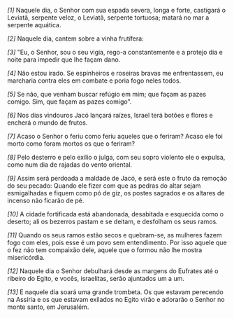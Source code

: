 *[1]* Naquele dia, o Senhor com sua espada severa, longa e forte, castigará o Leviatã, serpente veloz, o Leviatã, serpente tortuosa; matará no mar a serpente aquática.

*[2]* Naquele dia, cantem sobre a vinha frutífera:

*[3]* "Eu, o Senhor, sou o seu vigia, rego-a constantemente e a protejo dia e noite para impedir que lhe façam dano.

*[4]* Não estou irado. Se espinheiros e roseiras bravas me enfrentassem, eu marcharia contra eles em combate e poria fogo neles todos.

*[5]* Se não, que venham buscar refúgio em mim; que façam as pazes comigo. Sim, que façam as pazes comigo".

*[6]* Nos dias vindouros Jacó lançará raízes, Israel terá botões e flores e encherá o mundo de frutos.

*[7]* Acaso o Senhor o feriu como feriu aqueles que o feriram? Acaso ele foi morto como foram mortos os que o feriram?

*[8]* Pelo desterro e pelo exílio o julga, com seu sopro violento ele o expulsa, como num dia de rajadas do vento oriental.

*[9]* Assim será perdoada a maldade de Jacó, e será este o fruto da remoção do seu pecado: Quando ele fizer com que as pedras do altar sejam esmigalhadas e fiquem como pó de giz, os postes sagrados e os altares de incenso não ficarão de pé.

*[10]* A cidade fortificada está abandonada, desabitada e esquecida como o deserto; ali os bezerros pastam e se deitam, e desfolham os seus ramos.

*[11]* Quando os seus ramos estão secos e quebram-se, as mulheres fazem fogo com eles, pois esse é um povo sem entendimento. Por isso aquele que o fez não tem compaixão dele, aquele que o formou não lhe mostra misericórdia.

*[12]* Naquele dia o Senhor debulhará desde as margens do Eufrates até o ribeiro do Egito, e vocês, israelitas, serão ajuntados um a um.

*[13]* E naquele dia soará uma grande trombeta. Os que estavam perecendo na Assíria e os que estavam exilados no Egito virão e adorarão o Senhor no monte santo, em Jerusalém.

